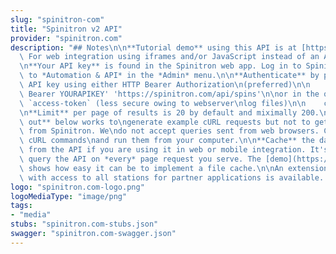 ```yaml
---
slug: "spinitron-com"
title: "Spinitron v2 API"
provider: "spinitron.com"
description: "## Notes\n\n**Tutorial demo** using this API is at [https://spinitron.com/v2-api-demo/](https://spinitron.com/v2-api-demo/).\
  \ For web integration using iframes and/or JavaScript instead of an API, see [https://spinitron.github.io/v2-web-integration/](https://spinitron.github.io/v2-web-integration/).\n\
  \n**Your API key** is found in the Spinitron web app. Log in to Spinitron and go\
  \ to *Automation & API* in the *Admin* menu.\n\n**Authenticate** by presenting your\
  \ API key using either HTTP Bearer Authorization\n(preferred)\n\n    curl -H 'Authorization:\
  \ Bearer YOURAPIKEY' 'https://spinitron.com/api/spins'\n\nor in the query parameter\
  \ `access-token` (less secure owing to webserver\nlog files)\n\n    curl 'https://spinitron.com/api/spins?access-token=YOURAPIKEY'\n\
  \n**Limit** per page of results is 20 by default and miximally 200.\n\n**Try it\
  \ out** below works to\ngenerate example cURL requests but not to get responses\
  \ from Spinitron. We\ndo not accept queries sent from web browsers. Copy-paste the\
  \ cURL commands\nand run them from your computer.\n\n**Cache** the data you get\
  \ from the API if you are using it in web or mobile integration. It's not ok to\
  \ query the API on *every* page request you serve. The [demo](https://spinitron.com/v2-api-demo/)\
  \ shows how easy it can be to implement a file cache.\n\nAn extension to this API\
  \ with access to all stations for partner applications is available. Contact us.\n"
logo: "spinitron.com-logo.png"
logoMediaType: "image/png"
tags:
- "media"
stubs: "spinitron.com-stubs.json"
swagger: "spinitron.com-swagger.json"
---
```

